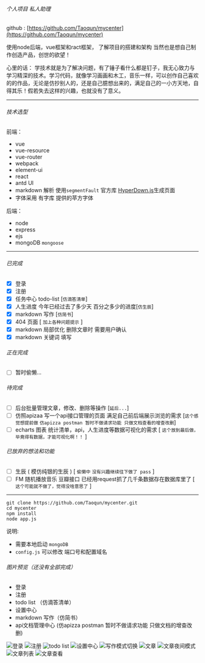 ###### 个人项目 私人助理

github : [https://github.com/Taoqun/mycenter](https://github.com/Taoqun/mycenter)

使用node后端，vue框架和ract框架，
了解项目的搭建和架构
当然也是想自己制作创造产品，创世的欲望！

心里的话：
学技术就是为了解决问题，有了锤子看什么都是钉子，我无心致力与学习精深的技术。学习代码，就像学习画画和木工，音乐一样，可以创作自己喜欢的的作品，无论是仿抄别人的，还是自己臆想出来的，满足自己的一小方天地，自得其乐！假若失去这样的兴趣，也就没有了意义。

-----------
###### 技术选型
前端：
- vue
- vue-resource
- vue-router
- webpack
- element-ui
- react
- antd UI
- markdown 解析 使用`segmentFault` 官方库 [HyperDown.js](https://github.com/SegmentFault/HyperDown.js)生成页面
- 字体采用 有字库 提供的苹方字体

后端：
- node
- express
- ejs
- mongoDB `mongoose`

--------------

###### 已完成
- [x] 登录
- [x] 注册
- [x] 任务中心 todo-list [`仿滴答清单`]
- [x] 人生进度 今年已经过去了多少天 百分之多少的进度[`仿生辰`]
- [x] markdown 写作 [`仿简书`]
- [x] 404 页面 [ `加上各种问题提示` ]
- [x] markdown 局部优化 删除文章时 需要用户确认
- [x] markdown 关键词 填写

###### 正在完成
- [ ] 暂时偷懒...

###### 待完成
- [ ] 后台批量管理文章，修改、删除等操作 [`延后...`]
- [ ] 仿照apizaa 写一个api接口管理的页面 满足自己前后端展示浏览的需求 [`这个感觉想提前做` `仿apizza postman 暂时不做请求功能 只做文档查看的增查改删`]
- [ ] echarts 图表 统计清单，api，人生进度等数据可视化的需求 [ `这个放到最后做，毕竟得有数据，才能可视化啊！！` ]

######  已放弃的想法和功能
- [ ] 生辰 ( 模仿纯银的生辰 ) [ `偷懒中` `没有兴趣继续往下做了 pass` ]
- [ ] FM 随机播放音乐 豆瓣接口 已经用request抓了几千条数据存在数据库里了 [ `这个可能就不做了，觉得没啥意思了` ]

---------------

```
git clone https://github.com/Taoqun/mycenter.git
cd mycenter
npm install
node app.js
```

说明:
- 需要本地启动 `mongoDB`
- `config.js` 可以修改 端口号和配置域名

###### 图片预览（还没有全部完成）

- 登录
- 注册
- todo list （仿滴答清单）
- 设置中心
- markdown 写作（仿简书）
- api文档管理中心 (仿apizza postman 暂时不做请求功能 只做文档的增查改删)

![登录](http://ocrcrbkp1.bkt.clouddn.com/myCenter/login.png)
![注册](http://ocrcrbkp1.bkt.clouddn.com/myCenter/register.png)
![todo list](http://ocrcrbkp1.bkt.clouddn.com/myCenter/todo_list.png)
![设置中心](http://ocrcrbkp1.bkt.clouddn.com/myCenter/setting.png)
![写作模式切换](http://ocrcrbkp1.bkt.clouddn.com/myCenter/%E6%96%87%E7%AB%A0-%E5%86%99%E4%BD%9C%E6%A8%A1%E5%BC%8F%E5%88%87%E6%8D%A2.png)
![文章](http://ocrcrbkp1.bkt.clouddn.com/myCenter/%E6%96%87%E7%AB%A0.png)
![文章夜间模式](http://ocrcrbkp1.bkt.clouddn.com/myCenter/%E6%96%87%E7%AB%A0%E5%A4%9C%E9%97%B4%E6%A8%A1%E5%BC%8F.png)
![文章列表](http://ocrcrbkp1.bkt.clouddn.com/myCenter/%E6%96%87%E7%AB%A0%E5%88%97%E8%A1%A8.png)
![文章查看](http://ocrcrbkp1.bkt.clouddn.com/myCenter/paper.png)
